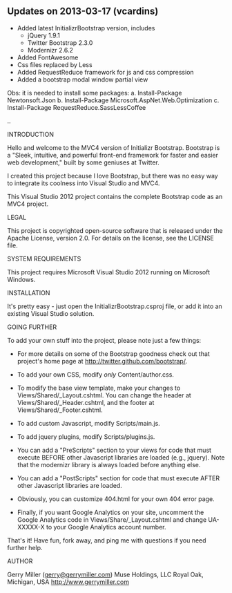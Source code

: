 Updates on 2013-03-17 (vcardins)
-------------------------------------------------------------------------

- Added latest InitializrBootstrap version, includes
  - jQuery 1.9.1
  - Twitter Bootstrap 2.3.0
  - Modernizr 2.6.2
- Added FontAwesome
- Css files replaced by Less 
- Added RequestReduce framework for js and css compression
- Added a bootstrap modal window partial view

Obs: it is needed to install some packages:
a. Install-Package Newtonsoft.Json
b. Install-Package Microsoft.AspNet.Web.Optimization
c. Install-Package RequestReduce.SassLessCoffee

..

INTRODUCTION

Hello and welcome to the MVC4 version of Initializr Bootstrap.  Bootstrap is
a "Sleek, intuitive, and powerful front-end framework for faster and easier
web development," built by some geniuses at Twitter.

I created this project because I love Bootstrap, but there was no easy
way to integrate its coolness into Visual Studio and MVC4.

This Visual Studio 2012 project contains the complete Bootstrap code
as an MVC4 project.

LEGAL

This project is copyrighted open-source software that is released under the Apache
License, version 2.0.  For details on the license, see the LICENSE file.

SYSTEM REQUIREMENTS

This project requires Microsoft Visual Studio 2012 running on Microsoft Windows.

INSTALLATION

It's pretty easy - just open the InitializrBootstrap.csproj file, or add it into an
existing Visual Studio solution.

GOING FURTHER

To add your own stuff into the project, please note just a few things:

* For more details on some of the Bootstrap goodness check out that
project's home page at http://twitter.github.com/bootstrap/.  

* To add your own CSS, modify *only* Content/author.css.

* To modify the base view template, make your changes to Views/Shared/_Layout.cshtml.
You can change the header at Views/Shared/_Header.cshtml, and the footer at
Views/Shared/_Footer.cshtml.

* To add custom Javascript, modify Scripts/main.js.

* To add jquery plugins, modify Scripts/plugins.js.

* You can add a "PreScripts" section to your views for code that must execute BEFORE
other Javascript libraries are loaded (e.g., jquery).  Note that the modernizr
library is always loaded before anything else.

* You can add a "PostScripts" section for code that must execute AFTER other
Javascript libraries are loaded.

* Obviously, you can customize 404.html for your own 404 error page.

* Finally, if you want Google Analytics on your site, uncomment the Google Analytics
code in Views/Share/_Layout.cshtml and change UA-XXXXX-X to your Google Analytics
account number.

That's it!  Have fun, fork away, and ping me with questions if you need further help.

AUTHOR

Gerry Miller (gerry@gerrymiller.com)
Muse Holdings, LLC
Royal Oak, Michigan, USA
http://www.gerrymiller.com


